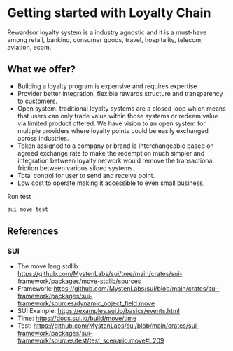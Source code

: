 # Getting started with Loyalty Chain

Rewardsor loyalty system is a industry agnostic and it is a must-have among retail, banking, consumer goods, travel, hospitality, telecom, aviation, ecom.

## What we offer?

- Building a loyalty program is expensive and requires expertise
- Provider better integration, flexible rewards structure and transparency to customers.
- Open system. traditional loyalty systems are a closed loop which means that users can only trade value within those systems or redeem value via limited product offered. We have vision to an open system for multiple providers where loyalty points could be easily exchanged across industries.
- Token assigned to a company or brand is Interchangeable based on agreed exchange rate to make the redemption much simpler and integration between loyalty network would remove the transactional friction between various siloed systems.
- Total control for user to send and receive point.
- Low cost to operate making it accessible to even small business.

Run test

```sh
sui move test

```

## References

### SUI

- The move lang stdlib: <https://github.com/MystenLabs/sui/tree/main/crates/sui-framework/packages/move-stdlib/sources>
- Framework: <https://github.com/MystenLabs/sui/blob/main/crates/sui-framework/packages/sui-framework/sources/dynamic_object_field.move>
- SUI Example: <https://examples.sui.io/basics/events.html>
- Time: <https://docs.sui.io/build/move/time>
- Test: <https://github.com/MystenLabs/sui/blob/main/crates/sui-framework/packages/sui-framework/sources/test/test_scenario.move#L209>
